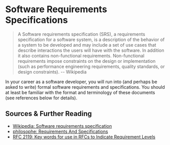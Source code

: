 # Software Requirements Specifications

> A Software requirements specification (SRS), a requirements specification for a software system, is a description of the behavior of a system to be developed and may include a set of use cases that describe interactions the users will have with the software. In addition it also contains non-functional requirements. Non-functional requirements impose constraints on the design or implementation (such as performance engineering requirements, quality standards, or design constraints). -- Wikipedia

In your career as a software developer, you will run into (and perhaps be asked to write) formal software requirements and specifications.  You should at least be familiar with the format and terminology of these documents (see references below for details).

## Sources & Further Reading

* [Wikipedia: Software requirements specification](http://en.wikipedia.org/wiki/Software_Requirements_Specification)
* [philosophe: Requirements And Specifications](http://philosophe.com/design/requirements/)
* [RFC 2119: Key words for use in RFCs to Indicate Requirement Levels](http://www.ietf.org/rfc/rfc2119.txt)
